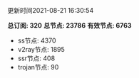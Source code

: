 更新时间2021-08-21 16:30:54

**总订阅: 320**
**总节点: 23786**
**有效节点: 6763**
- ss节点: 4370
- v2ray节点: 1895
- ssr节点: 408
- trojan节点: 90
